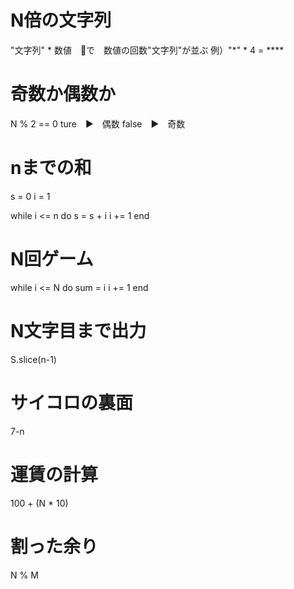 # N倍の文字列
"文字列" * 数値　で　数値の回数"文字列"が並ぶ
例）"*" * 4 = ****

# 奇数か偶数か
N % 2 == 0
 ture　▶︎　偶数
 false　▶︎　奇数

# nまでの和
s = 0
i = 1

while i <= n do
  s = s + i
  i += 1
end

# N回ゲーム
while i <= N do
  sum = i
  i += 1
end

# N文字目まで出力
S.slice(n-1)

# サイコロの裏面
7-n

# 運賃の計算
100 + (N * 10)

# 割った余り
N % M